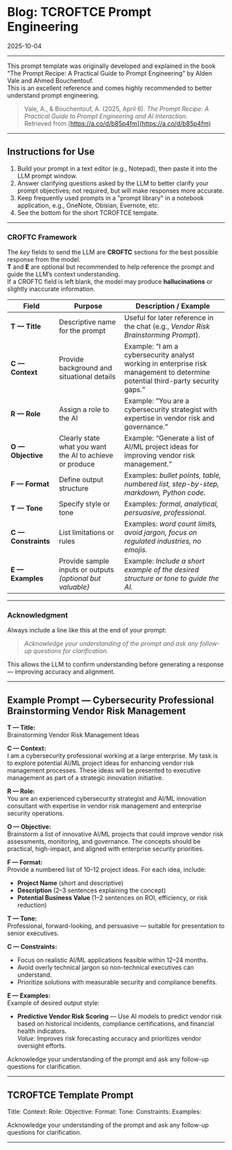 # Blog:  TCROFTCE Prompt Engineering
2025-10-04

---

This prompt template was originally developed and explained in the book "The Prompt Recipe:  A Practical Guide to Prompt Engineering" by Alden Vale and Ahmed Bouchentouf.  
This is an excellent reference and comes highly recommended to better understand prompt engineering.

> Vale, A., & Bouchentouf, A. (2025, April 6). *The Prompt Recipe: A Practical Guide to Prompt Engineering and AI Interaction.*  
> Retrieved from [https://a.co/d/b85p4fm](https://a.co/d/b85p4fm)

---

## Instructions for Use  
1. Build your prompt in a text editor (e.g., Notepad), then paste it into the LLM prompt window.
2. Answer clarifying questions asked by the LLM to better clarify your prompt objectives; not required, but will make responses more accurate.
3. Keep frequently used prompts in a "prompt library" in a notebook application, e.g., OneNote, Obisian, Evernote, etc.
4. See the bottom for the short TCROFTCE tempate.

---

### **CROFTC Framework**

The *key* fields to send the LLM are **CROFTC** sections for the best possible response from the model.  
**T** and **E** are optional but recommended to help reference the prompt and guide the LLM’s context understanding.  
If a CROFTC field is left blank, the model may produce **hallucinations** or slightly inaccurate information. 

| **Field** | **Purpose** | **Description / Example** |
|------------|--------------|----------------------------|
| **T — Title** | Descriptive name for the prompt | Useful for later reference in the chat (e.g., *Vendor Risk Brainstorming Prompt*). |
| **C — Context** | Provide background and situational details | Example: “I am a cybersecurity analyst working in enterprise risk management to determine potential third-party security gaps.” |
| **R — Role** | Assign a role to the AI | Example: “You are a cybersecurity strategist with expertise in vendor risk and governance.” |
| **O — Objective** | Clearly state what you want the AI to achieve or produce | Example: “Generate a list of AI/ML project ideas for improving vendor risk management.” |
| **F — Format** | Define output structure | Examples: *bullet points, table, numbered list, step-by-step, markdown, Python code.* |
| **T — Tone** | Specify style or tone | Examples: *formal, analytical, persuasive, professional.* |
| **C — Constraints** | List limitations or rules | Examples: *word count limits, avoid jargon, focus on regulated industries, no emojis.* |
| **E — Examples** | Provide sample inputs or outputs *(optional but valuable)* | Example: *Include a short example of the desired structure or tone to guide the AI.* |

---

### **Acknowledgment**
Always include a line like this at the end of your prompt:  
> *Acknowledge your understanding of the prompt and ask any follow-up questions for clarification.*

This allows the LLM to confirm understanding before generating a response — improving accuracy and alignment.

---

## Example Prompt — Cybersecurity Professional Brainstorming Vendor Risk Management

**T — Title:**  
Brainstorming Vendor Risk Management Ideas  

**C — Context:**  
I am a cybersecurity professional working at a large enterprise. My task is to explore potential AI/ML project ideas for enhancing vendor risk management processes. These ideas will be presented to executive management as part of a strategic innovation initiative.  

**R — Role:**  
You are an experienced cybersecurity strategist and AI/ML innovation consultant with expertise in vendor risk management and enterprise security operations.  

**O — Objective:**  
Brainstorm a list of innovative AI/ML projects that could improve vendor risk assessments, monitoring, and governance. The concepts should be practical, high-impact, and aligned with enterprise security priorities.  

**F — Format:**  
Provide a numbered list of 10–12 project ideas. For each idea, include:  
- **Project Name** (short and descriptive)  
- **Description** (2–3 sentences explaining the concept)  
- **Potential Business Value** (1–2 sentences on ROI, efficiency, or risk reduction)  

**T — Tone:**  
Professional, forward-looking, and persuasive — suitable for presentation to senior executives.  

**C — Constraints:**  
- Focus on realistic AI/ML applications feasible within 12–24 months.  
- Avoid overly technical jargon so non-technical executives can understand.  
- Prioritize solutions with measurable security and compliance benefits.  

**E — Examples:**  
Example of desired output style:  
- **Predictive Vendor Risk Scoring** — Use AI models to predict vendor risk based on historical incidents, compliance certifications, and financial health indicators.  
  *Value:* Improves risk forecasting accuracy and prioritizes vendor oversight efforts.  

Acknowledge your understanding of the prompt and ask any follow-up questions for clarification.

---

## TCROFTCE Template Prompt

Title: 
Context: 
Role: 
Objective: 
Format: 
Tone: 
Constraints: 
Examples:   

Acknowledge your understanding of the prompt and ask any follow-up questions for clarification.

---



